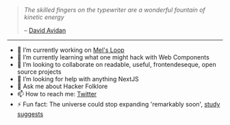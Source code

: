 <!-- ### Hi there 👋 -->

<!--
**tomerlichtash/tomerlichtash** is a ✨ _special_ ✨ repository because its `README.md` (this file) appears on your GitHub profile.

Here are some ideas to get you started:

- 🔭 I’m currently working on ...
- 🌱 I’m currently learning ...
- 👯 I’m looking to collaborate on ...
- 🤔 I’m looking for help with ...
- 💬 Ask me about ...
- 📫 How to reach me: ...
- 😄 Pronouns: ...
- ⚡ Fun fact: ...
-->

> *The skilled fingers on the typewriter are a wonderful fountain of kinetic energy*
> 
> – [David Avidan](https://www.asymptotejournal.com/poetry/david-avidan-five-poems/)

---

- 🔭 I’m currently working on [Mel's Loop](https://github.com/tomerlichtash/mels-loop)
- 🌱 I’m currently learning what one might hack with Web Components
- 👯 I’m looking to collaborate on readable, useful, frontendeseque, open source projects
- 🤔 I’m looking for help with anything NextJS
- 💬 Ask me about Hacker Folklore
- 📫 How to reach me: [Twitter](https://twitter.com/tomerlichtash)
- ⚡ Fun fact: The universe could stop expanding 'remarkably soon', [study suggests](https://www.livescience.com/end-cosmic-expansion)
